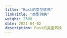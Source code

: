 ```yaml
---
title: "Rust的类型转换"
linkTitle: "类型转换"
weight: 2300
date: 2021-04-02
description: Rust的类型转换
---
```




